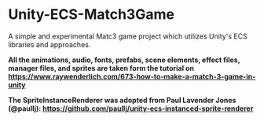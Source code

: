 # Unity-ECS-Match3Game
A simple and experimental Matc3 game project which utilizes Unity's ECS libraries and approaches.

**All the animations, audio, fonts, prefabs, scene elements, effect files, manager files, and sprites are taken form the tutorial on https://www.raywenderlich.com/673-how-to-make-a-match-3-game-in-unity** 

**The SpriteInstanceRenderer was adopted from Paul Lavender Jones (@paullj): https://github.com/paullj/unity-ecs-instanced-sprite-renderer**
